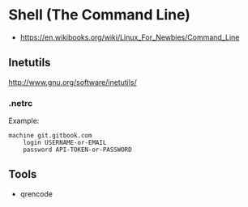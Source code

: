 # Shell (The Command Line)

+ <https://en.wikibooks.org/wiki/Linux_For_Newbies/Command_Line>

## Inetutils

<http://www.gnu.org/software/inetutils/>

### .netrc

Example:

```
machine git.gitbook.com
	login USERNAME-or-EMAIL
	password API-TOKEN-or-PASSWORD
```

## Tools 

- qrencode
